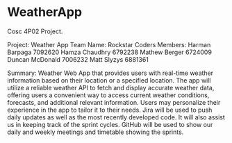 # WeatherApp
Cosc 4P02 Project.

Project: Weather App
Team Name: Rockstar Coders Members: Harman Barpaga 7092620 Hamza Chaudhry 6792238 Mathew Berger 6724009 Duncan McDonald 7006232 Matt Slyzys 6881361

Summary: Weather Web App that provides users with real-time weather information based on their location or a specified location. The app will utilize a reliable weather API to fetch and display accurate weather data, offering users a convenient way to access current weather conditions, forecasts, and additional relevant information. Users may personalize their experience in the app to tailor it to their needs. Jira will be used to push daily updates as well as the most recently developed code. It will also assist us in keeping track of the sprint cycles. GitHub will be used to show our daily and weekly meetings and timetable showing the sprints.
